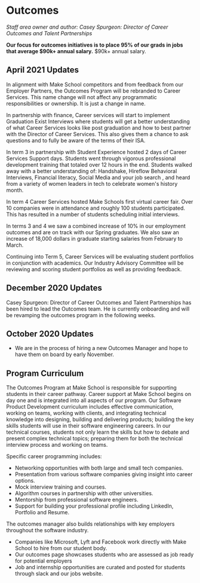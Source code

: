 # Outcomes

*Staff area owner and author: Casey Spurgeon: Director of Career Outcomes and Talent Partnerships*

**Our focus for outcomes initiatives is to place 95% of our grads in jobs that average $90k+ annual salary.**
$90k+ annual salary.
## April 2021 Updates
In alignment with Make School competitors and from feedback from our Employer Partners, the Outcomes Program will be rebranded to Career Services. This name change will not affect any programmatic responsibilities or ownership. It is just a change in name. 

In partnership with finance, Career services will start to implement Graduation Exist Interviews where students will get a better understanding of what Career Services looks like post graduation and how to best partner with the Director of Career Services. This also gives them a chance to ask questions and to fully be aware of the terms of their ISA. 

In term 3 in partnership with Student Experience hosted 2 days of Career Services Support days. Students went through vigorous professional development training that totaled over 12 hours in the end. Students walked away with a better understanding of: Handshake, Hireflow
Behavioral Interviews, Financial literacy, Social Media and your job search , and heard from a variety of women leaders in tech to celebrate women's history month. 

In term 4 Career Services hosted Make Schools first virtual career fair. Over 10 companies were in attendance and roughly 100 students participated. This has resulted in a number of students scheduling initial interviews. 

In terms 3 and 4 we saw a combined increase of 10% in our employment outcomes and are on track with our Spring graduates. We also saw an increase of 18,000 dollars in graduate starting salaries from February to March. 

Continuing into Term 5, Career Services will be evaluating student portfolios in conjunction with academics. Our Industry Advisory Committee will be reviewing and scoring student portfolios as well as providing feedback. 


## December 2020 Updates
Casey Spurgeon: Director of Career Outcomes and Talent Partnerships has been hired to lead the Outcomes team.  He is currently onboarding and will be revamping the outcomes program in the following weeks.  

## October 2020 Updates
- We are in the process of hiring a new Outcomes Manager and hope to have them on board by early November.


## Program Curriculum

The Outcomes Program at Make School is responsible for supporting students in their career pathway.  Career support at Make School begins on day one and is integrated into all aspects of our program. Our Software Product Development curriculum includes effective communication, working on teams, working with clients, and integrating technical knowledge into designing, building and delivering products; building the key skills students will use in their software engineering careers.  In our technical courses, students not only learn the skills but how to debate and present complex technical topics; preparing them for both the technical interview process and working on teams.   

Specific career programming includes:
- Networking opportunities with both large and small tech companies.  
- Presentation from various software companies giving insight into career options.
- Mock interview training and courses.
- Algorithm courses in partnership with other universities.
- Mentorship from professional software engineers.
- Support for building your professional profile including LinkedIn, Portfolio and Resume.

The outcomes manager also builds relationships with key employers throughout the software industry.
- Companies like Microsoft, Lyft and Facebook work directly with Make School to hire from our student body.  
- Our outcomes page showcases students who are assessed as job ready for potential employers
- Job and internship opportunities are curated and posted for students through slack and our jobs website.
